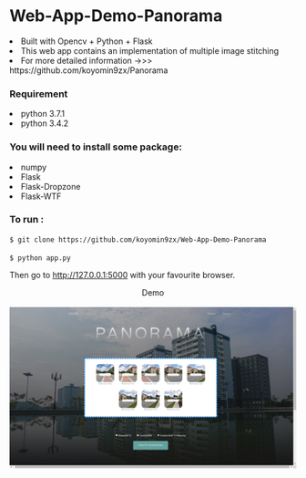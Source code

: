 # Web-App-Demo-Panorama
<li>Built with Opencv + Python + Flask
<li>This web app contains an implementation of multiple image stitching
<li>For more detailed information ->>> https://github.com/koyomin9zx/Panorama

### Requirement
<li>python 3.7.1 
<li>python 3.4.2


### You will need to install some package:
<li>numpy
<li>Flask
<li>Flask-Dropzone
<li>Flask-WTF

### To run :
    $ git clone https://github.com/koyomin9zx/Web-App-Demo-Panorama

    $ python app.py

Then go to http://127.0.0.1:5000 with your favourite browser.

<center>
<caption>Demo</caption><br><br>
<img src="static/demo.png" ><br>
<br><br>
